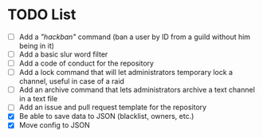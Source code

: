# TODO List

* [ ] Add a *"hackban"* command (ban a user by ID from a guild without him being in it)
* [ ] Add a basic slur word filter
* [ ] Add a code of conduct for the repository
* [ ] Add a lock command that will let administrators temporary lock a channel, useful in case of a raid
* [ ] Add an archive command that lets administrators archive a text channel in a text file
* [ ] Add an issue and pull request template for the repository
* [X] Be able to save data to JSON (blacklist, owners, etc.)
* [X] Move config to JSON